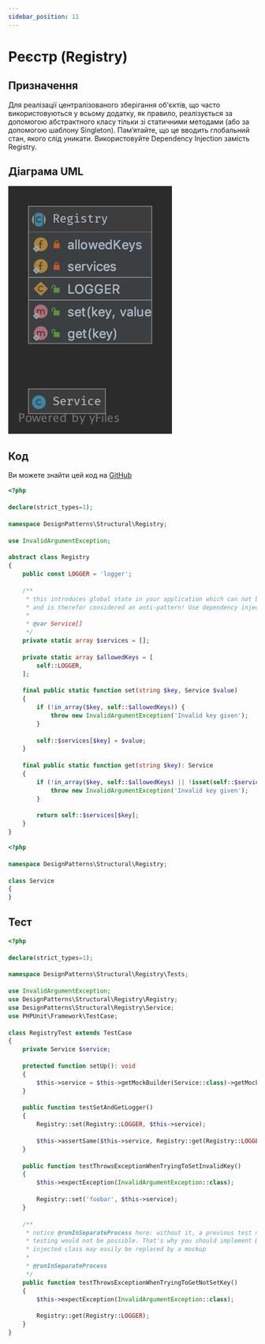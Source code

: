 ```yaml
---
sidebar_position: 11
---
```


# Реєстр (Registry)

## Призначення

Для реалізації централізованого зберігання об'єктів, що часто використовуються у всьому додатку, як правило, 
реалізується за допомогою абстрактного класу тільки зі статичними методами (або за допомогою шаблону Singleton). 
Пам’ятайте, що це вводить глобальний стан, якого слід уникати. Використовуйте Dependency Injection замість Registry.

## Діаграма UML

![Registry UML](./images/registry.png)

## Код
Ви можете знайти цей код на [GitHub](https://github.com/PetroOstapuk/DesignPatternsPHP/tree/main/Structural/Registry)

```php title="Registry.php"
<?php

declare(strict_types=1);

namespace DesignPatterns\Structural\Registry;

use InvalidArgumentException;

abstract class Registry
{
    public const LOGGER = 'logger';

    /**
     * this introduces global state in your application which can not be mocked up for testing
     * and is therefor considered an anti-pattern! Use dependency injection instead!
     *
     * @var Service[]
     */
    private static array $services = [];

    private static array $allowedKeys = [
        self::LOGGER,
    ];

    final public static function set(string $key, Service $value)
    {
        if (!in_array($key, self::$allowedKeys)) {
            throw new InvalidArgumentException('Invalid key given');
        }

        self::$services[$key] = $value;
    }

    final public static function get(string $key): Service
    {
        if (!in_array($key, self::$allowedKeys) || !isset(self::$services[$key])) {
            throw new InvalidArgumentException('Invalid key given');
        }

        return self::$services[$key];
    }
}
```

```php title="Service.php"
<?php

namespace DesignPatterns\Structural\Registry;

class Service
{
}
```

## Тест

```php title="Tests/RegistryTest.php"
<?php

declare(strict_types=1);

namespace DesignPatterns\Structural\Registry\Tests;

use InvalidArgumentException;
use DesignPatterns\Structural\Registry\Registry;
use DesignPatterns\Structural\Registry\Service;
use PHPUnit\Framework\TestCase;

class RegistryTest extends TestCase
{
    private Service $service;

    protected function setUp(): void
    {
        $this->service = $this->getMockBuilder(Service::class)->getMock();
    }

    public function testSetAndGetLogger()
    {
        Registry::set(Registry::LOGGER, $this->service);

        $this->assertSame($this->service, Registry::get(Registry::LOGGER));
    }

    public function testThrowsExceptionWhenTryingToSetInvalidKey()
    {
        $this->expectException(InvalidArgumentException::class);

        Registry::set('foobar', $this->service);
    }

    /**
     * notice @runInSeparateProcess here: without it, a previous test might have set it already and
     * testing would not be possible. That's why you should implement Dependency Injection where an
     * injected class may easily be replaced by a mockup
     *
     * @runInSeparateProcess
     */
    public function testThrowsExceptionWhenTryingToGetNotSetKey()
    {
        $this->expectException(InvalidArgumentException::class);

        Registry::get(Registry::LOGGER);
    }
}
```